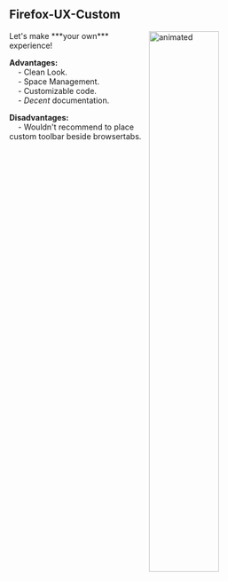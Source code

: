 ## Firefox-UX-Custom
<img align="right" width="50%" src="https://media.giphy.com/media/OyHJuBRcdejseJu98s/giphy.gif" alt="animated" />  
Let's make ***your own*** experience!

**Advantages:**<br>
    - Clean Look.<br>
    - Space Management.<br>
    - Customizable code.<br>
    - *Decent* documentation.
    
**Disadvantages:**<br>
    - Wouldn't recommend to place custom toolbar beside browsertabs.<br>
